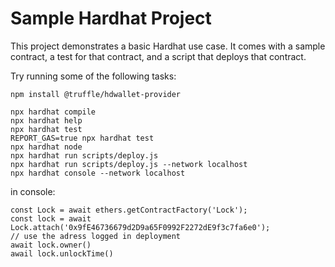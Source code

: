 # Sample Hardhat Project

This project demonstrates a basic Hardhat use case. It comes with a sample contract, a test for that contract, and a script that deploys that contract.

Try running some of the following tasks:

```shell
npm install @truffle/hdwallet-provider 

npx hardhat compile
npx hardhat help
npx hardhat test
REPORT_GAS=true npx hardhat test
npx hardhat node
npx hardhat run scripts/deploy.js
npx hardhat run scripts/deploy.js --network localhost 
npx hardhat console --network localhost
```

in console:
```shell
const Lock = await ethers.getContractFactory('Lock');
const lock = await Lock.attach('0x9fE46736679d2D9a65F0992F2272dE9f3c7fa6e0'); 
// use the adress logged in deployment
await lock.owner()
awail lock.unlockTime()
```